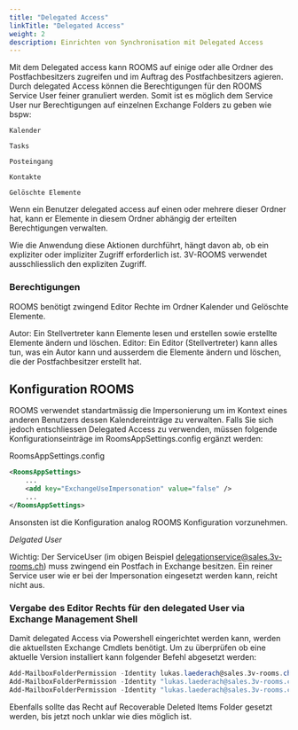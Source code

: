 ```yaml
---
title: "Delegated Access"
linkTitle: "Delegated Access"
weight: 2 
description: Einrichten von Synchronisation mit Delegated Access
---
```

Mit dem Delegated access kann ROOMS auf einige oder alle Ordner des Postfachbesitzers zugreifen und im Auftrag des Postfachbesitzers agieren. Durch delegated Access können die Berechtigungen für den ROOMS Service User feiner granuliert werden. Somit ist es möglich dem Service User nur Berechtigungen auf einzelnen Exchange Folders zu geben wie bspw: 

    Kalender

    Tasks

    Posteingang

    Kontakte

    Gelöschte Elemente

Wenn ein Benutzer delegated access auf einen oder mehrere dieser Ordner hat, kann er Elemente in diesem Ordner abhängig der erteilten Berechtigungen verwalten.

Wie die Anwendung diese Aktionen durchführt, hängt davon ab, ob ein expliziter oder impliziter Zugriff erforderlich ist. 3V-ROOMS verwendet ausschliesslich den expliziten Zugriff.

### Berechtigungen

ROOMS benötigt zwingend Editor Rechte im Ordner Kalender und Gelöschte Elemente.

Autor: Ein Stellvertreter kann Elemente lesen und erstellen sowie erstellte Elemente ändern und löschen.
Editor: Ein Editor (Stellvertreter) kann alles tun, was ein Autor kann und ausserdem die Elemente ändern und löschen, die der Postfachbesitzer erstellt hat.

## Konfiguration ROOMS

ROOMS verwendet standartmässig die Impersonierung um im Kontext eines anderen Benutzers dessen Kalendereinträge zu verwalten. Falls Sie sich jedoch entschliessen Delegated Access zu verwenden, müssen folgende Konfigurationseinträge im RoomsAppSettings.config ergänzt werden:

RoomsAppSettings.config

```xml
<RoomsAppSettings>
	...
	<add key="ExchangeUseImpersonation" value="false" />
	...
</RoomsAppSettings>
```
Ansonsten ist die Konfiguration analog ROOMS Konfiguration vorzunehmen.

*Delgated User*

Wichtig: Der ServiceUser (im obigen Beispiel delegationservice@sales.3v-rooms.ch) muss zwingend ein Postfach in Exchange besitzen. Ein reiner Service user wie er bei der Impersonation eingesetzt werden kann, reicht nicht aus.

### Vergabe des Editor Rechts für den delegated User via Exchange Management Shell

Damit delegated Access via Powershell eingerichtet werden kann, werden die aktuellsten Exchange Cmdlets benötigt. Um zu überprüfen ob eine aktuelle Version installiert kann folgender Befehl abgesetzt werden: 

```powershell
Add-MailboxFolderPermission -Identity lukas.laederach@sales.3v-rooms.ch:\Calendar -User roomsservice@sales.3v-rooms.ch -AccessRights Editor
Add-MailboxFolderPermission -Identity "lukas.laederach@sales.3v-rooms.ch:\Deleted Items" -User roomsservice@sales.3v-rooms.ch -AccessRights Editor
Add-MailboxFolderPermission -Identity "lukas.laederach@sales.3v-rooms.ch:\Drafts" -User roomsservice@sales.3v-rooms.ch -AccessRights Editor

```
Ebenfalls sollte das Recht auf Recoverable Deleted Items Folder gesetzt werden, bis jetzt noch unklar wie dies möglich ist.